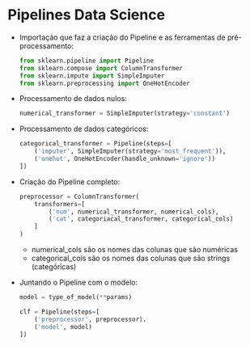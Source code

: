# Pipelines Data Science

- Importação que faz a criação do Pipeline e as ferramentas de pré-processamento:
    
    ```python
    from sklearn.pipeline import Pipeline
    from sklearn.compose import ColumnTransformer
    from sklearn.impute import SimpleImputer
    from sklearn.preprocessing import OneHotEncoder
    ```
    
- Processamento de dados nulos:
    
    ```python
    numerical_transformer = SimpleImputer(strategy='constant')
    ```
    
- Processamento de dados categóricos:
    
    ```python
    categorical_transformer = Pipeline(steps=[
    	('imputer', SimpleImputer(strategy='most_frequent')),
    	('onehot', OneHotEncoder(handle_unknown='ignore'))
    ])
    ```
    
- Criação do Pipeline completo:
    
    ```python
    preprocessor = ColumnTransformer(
    	transformers=[
    		('num', numerical_transformer, numerical_cols),
    		('cat', categoriacal_transformer, categorical_cols)
    	]
    )
    ```
    
    - numerical_cols são os nomes das colunas que são numéricas
    - categorical_cols são os nomes das colunas que são strings (categóricas)
- Juntando o Pipeline com o modelo:
    
    ```python
    model = type_of_model(**params)
    
    clf = Pipeline(steps=[
    	('preprocessor', preprocessor).
    	('model', model)
    ])
    ```